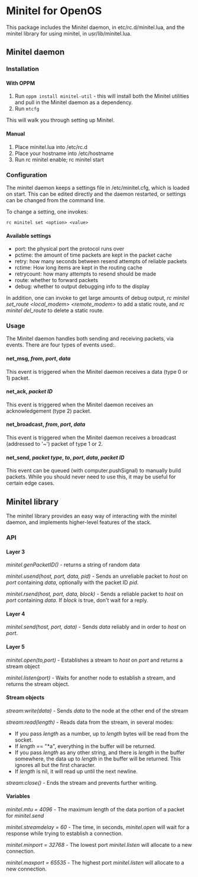# Minitel for OpenOS

This package includes the Minitel daemon, in etc/rc.d/minitel.lua, and the minitel library for using minitel, in usr/lib/minitel.lua.

## Minitel daemon

### Installation

#### With OPPM

1. Run `oppm install minitel-util` - this will install both the Minitel utilities and pull in the Minitel daemon as a dependency.
2. Run `mtcfg`

This will walk you through setting up Minitel.

#### Manual

1. Place minitel.lua into /etc/rc.d
2. Place your hostname into /etc/hostname
3. Run rc minitel enable; rc minitel start

### Configuration

The minitel daemon keeps a settings file in /etc/minitel.cfg, which is loaded on start. This can be edited directly and the daemon restarted, or settings can be changed from the command line.

To change a setting, one invokes:

`rc minitel set <option> <value>`

#### Available settings

- port: the physical port the protocol runs over
- pctime: the amount of time packets are kept in the packet cache
- retry: how many seconds between resend attempts of reliable packets
- rctime: How long items are kept in the routing cache
- retrycount: how many attempts to resend should be made
- route: whether to forward packets
- debug: whether to output debugging info to the display

In addition, one can invoke to get large amounts of debug output, *rc minitel set_route <hostname> <local_modem> <remote_modem>* to add a static route, and *rc minitel del_route <hostname>* to delete a static route.

### Usage

The Minitel daemon handles both sending and receiving packets, via events. There are four types of events used:.

#### net\_msg, *from*, *port*, *data*

This event is triggered when the Minitel daemon receives a data (type 0 or 1) packet.

#### net\_ack, *packet ID*

This event is triggered when the Minitel daemon receives an acknowledgement (type 2) packet.

#### net\_broadcast, *from*, *port*, *data*

This event is triggered when the Minitel daemon receives a broadcast (addressed to '~') packet of type 1 or 2.

#### net\_send, *packet type*, *to*, *port*, *data*, *packet ID*

This event can be queued (with computer.pushSignal) to manually build packets. While you should never need to use this, it may be useful for certain edge cases.

## Minitel library

The minitel library provides an easy way of interacting with the minitel daemon, and implements higher-level features of the stack.

### API

#### Layer 3

*minitel.genPacketID()* - returns a string of random data

*minitel.usend(host, port, data, pid)* - Sends an unreliable packet to *host* on *port* containing *data*, optionally with the packet ID *pid*.

*minitel.rsend(host, port, data, block)* - Sends a reliable packet to *host* on *port* containing *data*. If *block* is true, don't wait for a reply.

#### Layer 4

*minitel.send(host, port, data)* - Sends *data* reliably and in order to *host* on *port*.

#### Layer 5

*minitel.open(to,port)* - Establishes a stream to *host* on *port* and returns a stream object

*minitel.listen(port)* - Waits for another node to establish a stream, and returns the stream object.

#### Stream objects

*stream:write(data)* - Sends *data* to the node at the other end of the stream

*stream:read(length)* - Reads data from the stream, in several modes:

- If you pass *length* as a number, up to *length* bytes will be read from the socket.
- If *length* == "\*a", everything in the buffer will be returned.
- If you pass *length* as any other string, and there is *length* in the buffer somewhere, the data up to *length* in the buffer will be returned. This ignores all but the first character.
- If *length* is nil, it will read up until the next newline.

*stream:close()* - Ends the stream and prevents further writing.

#### Variables

*minitel.mtu = 4096* - The maximum length of the data portion of a packet for *minitel.send*

*minitel.streamdelay = 60* - The time, in seconds, *minitel.open* will wait for a response while trying to establish a connection.

*minitel.minport = 32768* - The lowest port *minitel.listen* will allocate to a new connection.

*minitel.maxport = 65535* - The highest port *minitel.listen* will allocate to a new connection.
